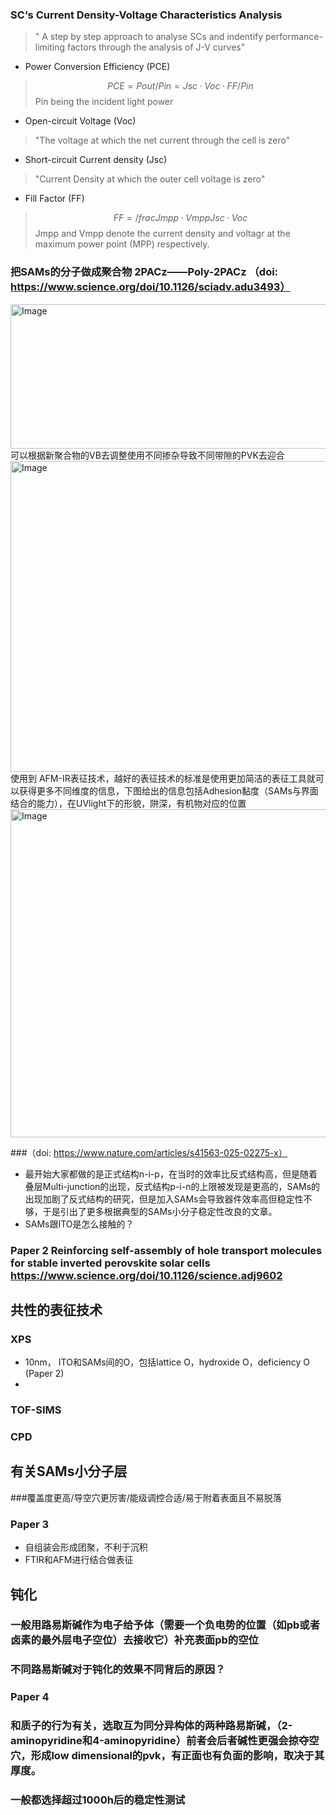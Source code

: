 ### SC‘s Current Density-Voltage Characteristics Analysis
>" A step by step approach to analyse SCs and indentify performance-limiting factors through the analysis of J-V curves"
-  Power Conversion Efficiency (PCE)
> $$PCE = Pout/Pin = Jsc · Voc · FF/ Pin$$
> Pin being the incident light power 
- Open-circuit Voltage (Voc)
>"The voltage at which the net current through the cell is zero"
- Short-circuit Current density (Jsc)
>"Current Density at which the outer cell voltage is zero"
- Fill Factor (FF) 
> $$FF = /frac{Jmpp·Vmpp}{Jsc·Voc}$$
>Jmpp and Vmpp denote the current density and voltagr at the maximum power point (MPP) respectively.

### 把SAMs的分子做成聚合物 2PACz——Poly-2PACz （doi: https://www.science.org/doi/10.1126/sciadv.adu3493）
<img width="762" height="231" alt="Image" src="https://github.com/user-attachments/assets/6cf3f50d-c1fc-4c80-9895-5f854ba214de" />
可以根据新聚合物的VB去调整使用不同掺杂导致不同带隙的PVK去迎合
<img width="870" height="497" alt="Image" src="https://github.com/user-attachments/assets/85166df8-a2fe-4419-b1f4-e7bc7347221e" />
使用到 AFM-IR表征技术，越好的表征技术的标准是使用更加简洁的表征工具就可以获得更多不同维度的信息，下图给出的信息包括Adhesion黏度（SAMs与界面结合的能力），在UVlight下的形貌，阱深，有机物对应的位置
<img width="983" height="525" alt="Image" src="https://github.com/user-attachments/assets/4ef7319e-392a-4acf-949e-8f33c28e534e" />

###（doi: https://www.nature.com/articles/s41563-025-02275-x）
- 最开始大家都做的是正式结构n-i-p，在当时的效率比反式结构高，但是随着叠层Multi-junction的出现，反式结构p-i-n的上限被发现是更高的，SAMs的出现加剧了反式结构的研究，但是加入SAMs会导致器件效率高但稳定性不够，于是引出了更多根据典型的SAMs小分子稳定性改良的文章。
- SAMs跟ITO是怎么接触的？


### Paper 2  Reinforcing self-assembly of hole transport molecules for stable inverted perovskite solar cells https://www.science.org/doi/10.1126/science.adj9602

## 共性的表征技术
### XPS 
- 10nm， ITO和SAMs间的O，包括lattice O，hydroxide O，deficiency O (Paper 2)
- 
### TOF-SIMS
### CPD 

 ## 有关SAMs小分子层
###覆盖度更高/导空穴更厉害/能级调控合适/易于附着表面且不易脱落
### Paper 3 
- 自组装会形成团聚，不利于沉积
- FTIR和AFM进行结合做表征

## 钝化
### 一般用路易斯碱作为电子给予体（需要一个负电势的位置（如pb或者卤素的最外层电子空位）去接收它）补充表面pb的空位
### 不同路易斯碱对于钝化的效果不同背后的原因？
### Paper 4
### 和质子的行为有关，选取互为同分异构体的两种路易斯碱，（2-aminopyridine和4-aminopyridine）前者会后者碱性更强会掠夺空穴，形成low dimensional的pvk，有正面也有负面的影响，取决于其厚度。
### 一般都选择超过1000h后的稳定性测试
